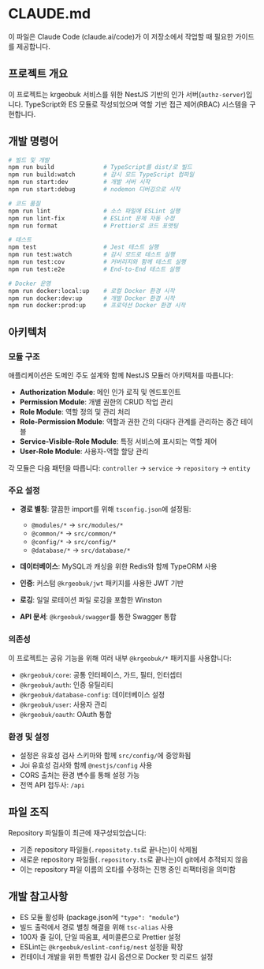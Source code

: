 # CLAUDE.md

이 파일은 Claude Code (claude.ai/code)가 이 저장소에서 작업할 때 필요한 가이드를 제공합니다.

## 프로젝트 개요

이 프로젝트는 krgeobuk 서비스를 위한 NestJS 기반의 인가 서버(`authz-server`)입니다. TypeScript와 ES 모듈로 작성되었으며 역할 기반 접근 제어(RBAC) 시스템을 구현합니다.

## 개발 명령어

```bash
# 빌드 및 개발
npm run build              # TypeScript를 dist/로 빌드
npm run build:watch        # 감시 모드 TypeScript 컴파일
npm run start:dev          # 개발 서버 시작
npm run start:debug        # nodemon 디버깅으로 시작

# 코드 품질
npm run lint               # 소스 파일에 ESLint 실행
npm run lint-fix           # ESLint 문제 자동 수정
npm run format             # Prettier로 코드 포맷팅

# 테스트
npm test                   # Jest 테스트 실행
npm run test:watch         # 감시 모드로 테스트 실행
npm run test:cov           # 커버리지와 함께 테스트 실행
npm run test:e2e           # End-to-End 테스트 실행

# Docker 운영
npm run docker:local:up    # 로컬 Docker 환경 시작
npm run docker:dev:up      # 개발 Docker 환경 시작
npm run docker:prod:up     # 프로덕션 Docker 환경 시작
```

## 아키텍처

### 모듈 구조
애플리케이션은 도메인 주도 설계와 함께 NestJS 모듈러 아키텍처를 따릅니다:

- **Authorization Module**: 메인 인가 로직 및 엔드포인트
- **Permission Module**: 개별 권한의 CRUD 작업 관리
- **Role Module**: 역할 정의 및 관리 처리
- **Role-Permission Module**: 역할과 권한 간의 다대다 관계를 관리하는 중간 테이블
- **Service-Visible-Role Module**: 특정 서비스에 표시되는 역할 제어
- **User-Role Module**: 사용자-역할 할당 관리

각 모듈은 다음 패턴을 따릅니다: `controller` → `service` → `repository` → `entity`

### 주요 설정
- **경로 별칭**: 깔끔한 import를 위해 `tsconfig.json`에 설정됨:
  - `@modules/*` → `src/modules/*`
  - `@common/*` → `src/common/*`
  - `@config/*` → `src/config/*`
  - `@database/*` → `src/database/*`

- **데이터베이스**: MySQL과 캐싱을 위한 Redis와 함께 TypeORM 사용
- **인증**: 커스텀 `@krgeobuk/jwt` 패키지를 사용한 JWT 기반
- **로깅**: 일일 로테이션 파일 로깅을 포함한 Winston
- **API 문서**: `@krgeobuk/swagger`를 통한 Swagger 통합

### 의존성
이 프로젝트는 공유 기능을 위해 여러 내부 `@krgeobuk/*` 패키지를 사용합니다:
- `@krgeobuk/core`: 공통 인터페이스, 가드, 필터, 인터셉터
- `@krgeobuk/auth`: 인증 유틸리티
- `@krgeobuk/database-config`: 데이터베이스 설정
- `@krgeobuk/user`: 사용자 관리
- `@krgeobuk/oauth`: OAuth 통합

### 환경 및 설정
- 설정은 유효성 검사 스키마와 함께 `src/config/`에 중앙화됨
- Joi 유효성 검사와 함께 `@nestjs/config` 사용
- CORS 출처는 환경 변수를 통해 설정 가능
- 전역 API 접두사: `/api`

## 파일 조직

Repository 파일들이 최근에 재구성되었습니다:
- 기존 repository 파일들(`.repositoty.ts`로 끝나는)이 삭제됨
- 새로운 repository 파일들(`.repository.ts`로 끝나는)이 git에서 추적되지 않음
- 이는 repository 파일 이름의 오타를 수정하는 진행 중인 리팩터링을 의미함

## 개발 참고사항

- ES 모듈 활성화 (package.json에 `"type": "module"`)
- 빌드 출력에서 경로 별칭 해결을 위해 `tsc-alias` 사용
- 100자 줄 길이, 단일 따옴표, 세미콜론으로 Prettier 설정
- ESLint는 `@krgeobuk/eslint-config/nest` 설정을 확장
- 컨테이너 개발을 위한 특별한 감시 옵션으로 Docker 핫 리로드 설정